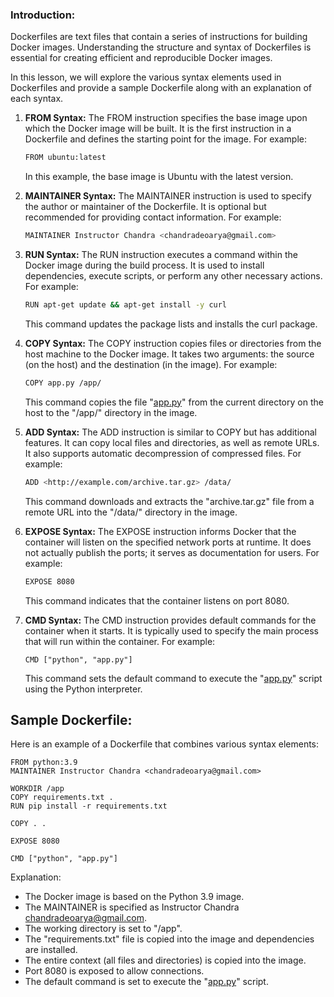 ### Introduction:

Dockerfiles are text files that contain a series of instructions for building Docker images. Understanding the structure and syntax of Dockerfiles is essential for creating efficient and reproducible Docker images. 

In this lesson, we will explore the various syntax elements used in Dockerfiles and provide a sample Dockerfile along with an explanation of each syntax.

1. **FROM Syntax:**
The FROM instruction specifies the base image upon which the Docker image will be built. It is the first instruction in a Dockerfile and defines the starting point for the image. For example:
    
    ```bash
    FROM ubuntu:latest
    ```
    
    In this example, the base image is Ubuntu with the latest version.
    
2. **MAINTAINER Syntax:**
The MAINTAINER instruction is used to specify the author or maintainer of the Dockerfile. It is optional but recommended for providing contact information. For example:
    
    ```bash
    MAINTAINER Instructor Chandra <chandradeoarya@gmail.com>
    ```
    
3. **RUN Syntax:**
The RUN instruction executes a command within the Docker image during the build process. It is used to install dependencies, execute scripts, or perform any other necessary actions. For example:
    
    ```bash
    RUN apt-get update && apt-get install -y curl
    ```
    
    This command updates the package lists and installs the curl package.
    
4. **COPY Syntax:**
The COPY instruction copies files or directories from the host machine to the Docker image. It takes two arguments: the source (on the host) and the destination (in the image). For example:
    
    ```bash
    COPY app.py /app/
    ```
    
    This command copies the file "[app.py](http://app.py/)" from the current directory on the host to the "/app/" directory in the image.
    
5. **ADD Syntax:**
The ADD instruction is similar to COPY but has additional features. It can copy local files and directories, as well as remote URLs. It also supports automatic decompression of compressed files. For example:
    
    ```bash
    ADD <http://example.com/archive.tar.gz> /data/
    ```
    
    This command downloads and extracts the "archive.tar.gz" file from a remote URL into the "/data/" directory in the image.
    
6. **EXPOSE Syntax:**
The EXPOSE instruction informs Docker that the container will listen on the specified network ports at runtime. It does not actually publish the ports; it serves as documentation for users. For example:
    
    ```bash
    EXPOSE 8080
    ```
    
    This command indicates that the container listens on port 8080.
    
7. **CMD Syntax:**
The CMD instruction provides default commands for the container when it starts. It is typically used to specify the main process that will run within the container. For example:
    
    ```
    CMD ["python", "app.py"]
    
    ```
    
    This command sets the default command to execute the "[app.py](http://app.py/)" script using the Python interpreter.
    

## Sample Dockerfile:

Here is an example of a Dockerfile that combines various syntax elements:

```
FROM python:3.9
MAINTAINER Instructor Chandra <chandradeoarya@gmail.com>

WORKDIR /app
COPY requirements.txt .
RUN pip install -r requirements.txt

COPY . .

EXPOSE 8080

CMD ["python", "app.py"]

```

Explanation:

- The Docker image is based on the Python 3.9 image.
- The MAINTAINER is specified as Instructor Chandra [chandradeoarya@gmail.com](mailto:chandradeoarya@gmail.com).
- The working directory is set to "/app".
- The "requirements.txt" file is copied into the image and dependencies are installed.
- The entire context (all files and directories) is copied into the image.
- Port 8080 is exposed to allow connections.
- The default command is set to execute the "[app.py](http://app.py/)" script.
